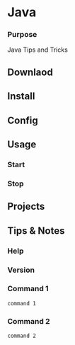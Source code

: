 # Java

### Purpose

Java Tips and Tricks

## Downlaod


## Install


## Config

## Usage 

### Start

### Stop

## Projects

## Tips & Notes

### Help


### Version


### Command 1

    command 1

### Command 2

    command 2
    

